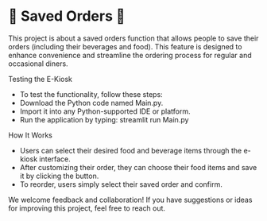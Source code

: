 # 🍟 Saved Orders 🍔


This project is about a saved orders function that allows people to save their orders (including their beverages and food). This feature is designed to enhance convenience and streamline the ordering process for regular and occasional diners.


Testing the E-Kiosk
- To test the functionality, follow these steps:
- Download the Python code named Main.py.
- Import it into any Python-supported IDE or platform.
- Run the application by typing:
  streamlit run Main.py



How It Works
- Users can select their desired food and beverage items through the e-kiosk interface.
- After customizing their order, they can choose their food items and save it by clicking the button.
- To reorder, users simply select their saved order and confirm.




We welcome feedback and collaboration! If you have suggestions or ideas for improving this project, feel free to reach out.

